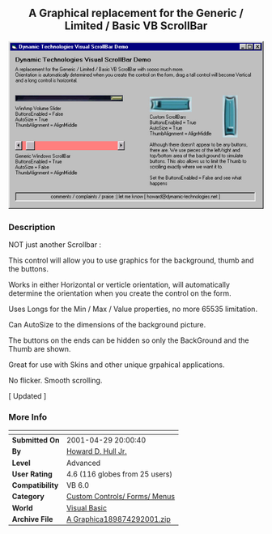 ﻿<div align="center">

## A Graphical replacement for the Generic / Limited / Basic VB ScrollBar

<img src="PIC200142911580338.jpg">
</div>

### Description

NOT just another Scrollbar : <p>

This control will allow you to use graphics for the background, thumb and the buttons. <br>

Works in either Horizontal or verticle orientation, will automatically determine the orientation when you create the control on the form. <br>

Uses Longs for the Min / Max / Value properties, no more 65535 limitation. <br>

Can AutoSize to the dimensions of the background picture. <br>

The buttons on the ends can be hidden so only the BackGround and the Thumb are shown. <br>

Great for use with Skins and other unique grpahical applications.<br>

No flicker. Smooth scrolling. <P>

[ Updated ]<br>
 
### More Info
 


<span>             |<span>
---                |---
**Submitted On**   |2001-04-29 20:00:40
**By**             |[Howard D\. Hull Jr\.](https://github.com/Planet-Source-Code/PSCIndex/blob/master/ByAuthor/howard-d-hull-jr.md)
**Level**          |Advanced
**User Rating**    |4.6 (116 globes from 25 users)
**Compatibility**  |VB 6\.0
**Category**       |[Custom Controls/ Forms/  Menus](https://github.com/Planet-Source-Code/PSCIndex/blob/master/ByCategory/custom-controls-forms-menus__1-4.md)
**World**          |[Visual Basic](https://github.com/Planet-Source-Code/PSCIndex/blob/master/ByWorld/visual-basic.md)
**Archive File**   |[A Graphica189874292001\.zip](https://github.com/Planet-Source-Code/howard-d-hull-jr-a-graphical-replacement-for-the-generic-limited-basic-vb-scrollbar__1-22788/archive/master.zip)








